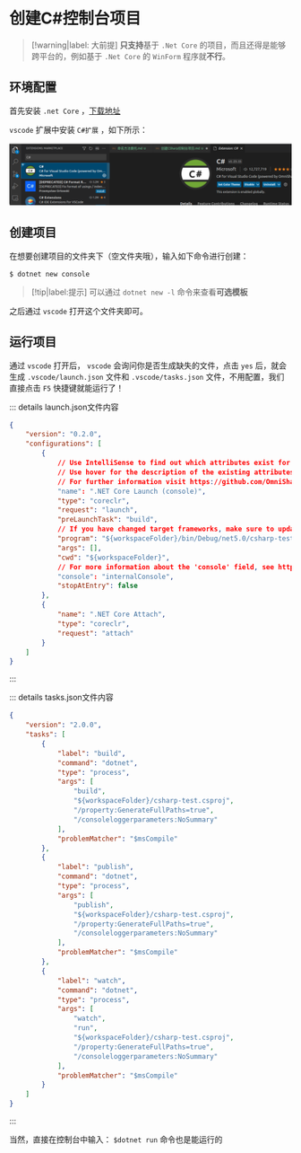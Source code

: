 # 创建C#控制台项目

> [!warning|label: 大前提]
> **只支持**基于 `.Net Core` 的项目，而且还得是能够跨平台的，例如基于 `.Net Core` 的 `WinForm` 程序就**不行**。

## 环境配置

首先安装 `.net Core` ，[下载地址](https://dotnet.microsoft.com/download)

`vscode` 扩展中安装 `C#扩展` ，如下所示：

![vscodeCSharp扩展](assets/images/vscodeCSharp扩展.png)

## 创建项目

在想要创建项目的文件夹下（空文件夹哦），输入如下命令进行创建：

```shell
$ dotnet new console
```

> [!tip|label:提示]
> 可以通过 `dotnet new -l` 命令来查看**可选模板**


之后通过 `vscode` 打开这个文件夹即可。

## 运行项目

通过 `vscode` 打开后， `vscode` 会询问你是否生成缺失的文件，点击 `yes` 后，就会生成 `.vscode/launch.json` 文件和 `.vscode/tasks.json` 文件，不用配置，我们直接点击 `F5` 快捷键就能运行了！

::: details launch.json文件内容

```json
{
    "version": "0.2.0",
    "configurations": [
        {
            // Use IntelliSense to find out which attributes exist for C# debugging
            // Use hover for the description of the existing attributes
            // For further information visit https://github.com/OmniSharp/omnisharp-vscode/blob/master/debugger-launchjson.md
            "name": ".NET Core Launch (console)",
            "type": "coreclr",
            "request": "launch",
            "preLaunchTask": "build",
            // If you have changed target frameworks, make sure to update the program path.
            "program": "${workspaceFolder}/bin/Debug/net5.0/csharp-test.dll",
            "args": [],
            "cwd": "${workspaceFolder}",
            // For more information about the 'console' field, see https://aka.ms/VSCode-CS-LaunchJson-Console
            "console": "internalConsole",
            "stopAtEntry": false
        },
        {
            "name": ".NET Core Attach",
            "type": "coreclr",
            "request": "attach"
        }
    ]
}
```

:::

::: details tasks.json文件内容

```json
{
    "version": "2.0.0",
    "tasks": [
        {
            "label": "build",
            "command": "dotnet",
            "type": "process",
            "args": [
                "build",
                "${workspaceFolder}/csharp-test.csproj",
                "/property:GenerateFullPaths=true",
                "/consoleloggerparameters:NoSummary"
            ],
            "problemMatcher": "$msCompile"
        },
        {
            "label": "publish",
            "command": "dotnet",
            "type": "process",
            "args": [
                "publish",
                "${workspaceFolder}/csharp-test.csproj",
                "/property:GenerateFullPaths=true",
                "/consoleloggerparameters:NoSummary"
            ],
            "problemMatcher": "$msCompile"
        },
        {
            "label": "watch",
            "command": "dotnet",
            "type": "process",
            "args": [
                "watch",
                "run",
                "${workspaceFolder}/csharp-test.csproj",
                "/property:GenerateFullPaths=true",
                "/consoleloggerparameters:NoSummary"
            ],
            "problemMatcher": "$msCompile"
        }
    ]
}
```

:::

当然，直接在控制台中输入： `$dotnet run` 命令也是能运行的
